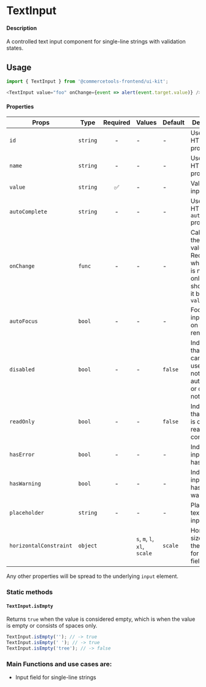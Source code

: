 # TextInput

#### Description

A controlled text input component for single-line strings with validation
states.

## Usage

```js
import { TextInput } from '@commercetools-frontend/ui-kit';

<TextInput value="foo" onChange={event => alert(event.target.value)} />;
```

#### Properties

| Props                  | Type     | Required | Values                       | Default | Description                                                                                            |
| ---------------------- | -------- | :------: | ---------------------------- | ------- | ------------------------------------------------------------------------------------------------------ |
| `id`                   | `string` |    -     | -                            | -       | Used as HTML `id` property                                                                             |
| `name`                 | `string` |    -     | -                            | -       | Used as HTML `name` property                                                                           |
| `value`                | `string` |    ✅    | -                            | -       | Value of the input                                                                                     |
| `autoComplete`         | `string` |    -     | -                            | -       | Used as HTML `autocomplete` property                                                                   |
| `onChange`             | `func`   |    -     | -                            | -       | Called with the new value. Required when input is not read only. Parent should pass it back as `value` |
| `autoFocus`            | `bool`   |    -     | -                            | -       | Focus the input field on initial render                                                                |
| `disabled`             | `bool`   |    -     | -                            | `false` | Indicates that the field cannot be used (e.g not authorised, or changes not saved)                     |
| `readOnly`             | `bool`   |    -     | -                            | `false` | Indicates that the field is displaying read-only content                                               |
| `hasError`             | `bool`   |    -     | -                            | -       | Indicates the input field has an error                                                                 |
| `hasWarning`           | `bool`   |    -     | -                            | -       | Indicates the input field has a warning                                                                |
| `placeholder`          | `string` |    -     | -                            | -       | Placeholder text for the input                                                                         |
| `horizontalConstraint` | `object` |          | `s`, `m`, `l`, `xl`, `scale` | `scale` | Horizontal size limit of the wrapper for input fields.                                                 |

Any other properties will be spread to the underlying `input` element.

### Static methods

#### `TextInput.isEmpty`

Returns `true` when the value is considered empty, which is when the value is empty or consists of spaces only.

```js
TextInput.isEmpty(''); // -> true
TextInput.isEmpty(' '); // -> true
TextInput.isEmpty('tree'); // -> false
```

### Main Functions and use cases are:

- Input field for single-line strings
